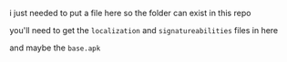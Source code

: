 i just needed to put a file here so the folder can exist in this repo

you'll need to get the `localization` and `signatureabilities` files in here

and maybe the `base.apk`
